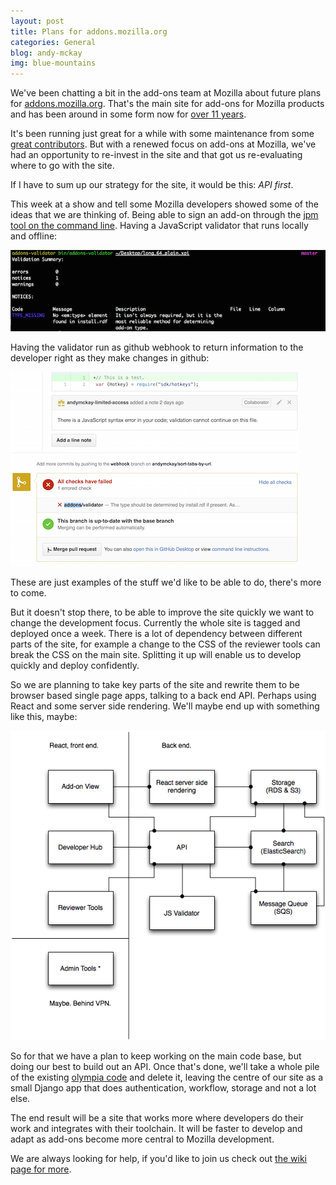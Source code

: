 ```yaml
---
layout: post
title: Plans for addons.mozilla.org
categories: General
blog: andy-mckay
img: blue-mountains
---
```


We've been chatting a bit in the add-ons team at Mozilla about future plans for <a href="https://addons.mozilla.org">addons.mozilla.org</a>. That's the main site for add-ons for Mozilla products and has been around in some form now for <a href="http://micropipes.com/blog/2014/02/21/ten-years-of-addons-mozilla-org/">over 11 years</a>.

It's been running just great for a while with some maintenance from some <a href="https://github.com/magopian">great contributors</a>. But with a renewed focus on add-ons at Mozilla, we've had an opportunity to re-invest in the site and that got us re-evaluating where to go with the site.

If I have to sum up our strategy for the site, it would be this: <i>API first</i>.

This week at a show and tell some Mozilla developers showed some of the ideas that we are thinking of. Being able to sign an add-on through the <a href="https://github.com/mozilla-jetpack/jpm">jpm tool on the command line</a>. Having a JavaScript validator that runs locally and offline:

<img src="/files/js-validator.png">

Having the validator run as github webhook to return information to the developer right as they make changes in github:

<img src="/files/github-hook.png">

These are just examples of the stuff we'd like to be able to do, there's more to come.

But it doesn't stop there, to be able to improve the site quickly we want to change the development focus. Currently the whole site is tagged and deployed once a week. There is a lot of dependency between different parts of the site, for example a change to the CSS of the reviewer tools can break the CSS on the main site. Splitting it up will enable us to develop quickly and deploy confidently.

So we are planning to take key parts of the site and rewrite them to be browser based single page apps, talking to a back end API. Perhaps using React and some server side rendering. We'll maybe end up with something like this, maybe:

<img src="/files/overview.png">

So for that we have a plan to keep working on the main code base, but doing our best to build out an API. Once that's done, we'll take a whole pile of the existing <a href="https://github.com/mozilla/olympia/">olympia code</a> and delete it, leaving the centre of our site as a small Django app that does authentication, workflow, storage and not a lot else.

The end result will be a site that works more where developers do their work and integrates with their toolchain. It will be faster to develop and adapt as add-ons become more central to Mozilla development.

We are always looking for help, if you'd like to join us check out <a href="https://wiki.mozilla.org/Add-ons">the wiki page for more</a>.
